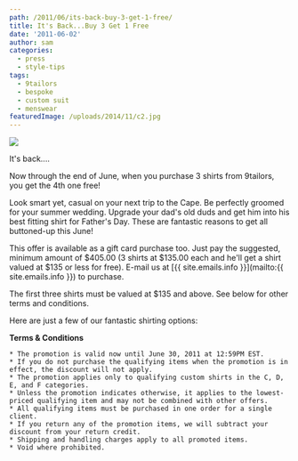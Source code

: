 ```yaml
---
path: /2011/06/its-back-buy-3-get-1-free/
title: It's Back...Buy 3 Get 1 Free
date: '2011-06-02'
author: sam
categories:
  - press
  - style-tips
tags:
  - 9tailors
  - bespoke
  - custom suit
  - menswear
featuredImage: /uploads/2014/11/c2.jpg
---
```

[![](http://1.bp.blogspot.com/--qTxvHVj4YY/TefvWT6EGfI/AAAAAAAAJYg/YkNNzyOT2Ak/s400/b3g1f_jun2011.jpg)](http://1.bp.blogspot.com/--qTxvHVj4YY/TefvWT6EGfI/AAAAAAAAJYg/YkNNzyOT2Ak/s1600/b3g1f_jun2011.jpg)

It's back....

Now through the end of June, when you purchase 3 shirts from 9tailors, you get the 4th one free!

Look smart yet, casual on your next trip to the Cape. Be perfectly groomed for your summer wedding. Upgrade your dad's old duds and get him into his best fitting shirt for Father's Day. These are fantastic reasons to get all buttoned-up this June!

This offer is available as a gift card purchase too. Just pay the suggested, minimum amount of $405.00 (3 shirts at $135.00 each and he'll get a shirt valued at $135 or less for free). E-mail us at [{{ site.emails.info }}](mailto:{{ site.emails.info }}) to purchase.

The first three shirts must be valued at $135 and above. See below for other terms and conditions.

Here are just a few of our fantastic shirting options:

**Terms & Conditions**

	* The promotion is valid now until June 30, 2011 at 12:59PM EST. 
	* If you do not purchase the qualifying items when the promotion is in effect, the discount will not apply. 
	* The promotion applies only to qualifying custom shirts in the C, D, E, and F categories. 
	* Unless the promotion indicates otherwise, it applies to the lowest-priced qualifying item and may not be combined with other offers. 
	* All qualifying items must be purchased in one order for a single client. 
	* If you return any of the promotion items, we will subtract your discount from your return credit. 
	* Shipping and handling charges apply to all promoted items. 
	* Void where prohibited.